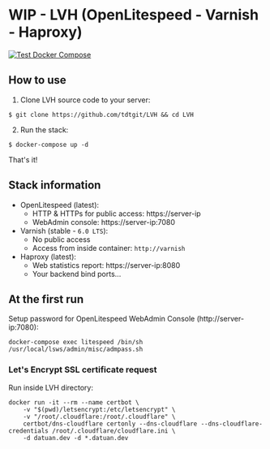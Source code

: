 # WIP - LVH (OpenLitespeed - Varnish - Haproxy)
[![Test Docker Compose](https://github.com/tdtgit/LVH/actions/workflows/docker.yml/badge.svg)](https://github.com/tdtgit/LVH/actions/workflows/docker.yml)

## How to use
1. Clone LVH source code to your server:
```
$ git clone https://github.com/tdtgit/LVH && cd LVH
```
2. Run the stack:
```
$ docker-compose up -d
```
That's it!

## Stack information
* OpenLitespeed (latest):
  * HTTP & HTTPs for public access: https://server-ip
  * WebAdmin console: https://server-ip:7080
* Varnish (stable - `6.0 LTS`):
  * No public access
  * Access from inside container: `http://varnish`
* Haproxy (latest):
  * Web statistics report: https://server-ip:8080
  * Your backend bind ports...


## At the first run
Setup password for OpenLitespeed WebAdmin Console (http://server-ip:7080):

```docker-compose exec litespeed /bin/sh /usr/local/lsws/admin/misc/admpass.sh```


### Let's Encrypt SSL certificate request
Run inside LVH directory:
```
docker run -it --rm --name certbot \
    -v "$(pwd)/letsencrypt:/etc/letsencrypt" \
    -v "/root/.cloudflare:/root/.cloudflare" \
    certbot/dns-cloudflare certonly --dns-cloudflare --dns-cloudflare-credentials /root/.cloudflare/cloudflare.ini \
    -d datuan.dev -d *.datuan.dev
```
